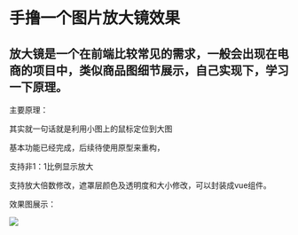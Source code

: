 <!--
 * @Descripttion: 
 * @version: 
 * @Author: Charles Guo
 * @Date: 2020-12-10 14:26:21
 * @LastEditors: Charles Guo
 * @LastEditTime: 2020-12-13 00:32:58
-->
# 手撸一个图片放大镜效果

## 放大镜是一个在前端比较常见的需求，一般会出现在电商的项目中，类似商品图细节展示，自己实现下，学习一下原理。

主要原理：

其实就一句话就是利用小图上的鼠标定位到大图

基本功能已经完成，后续待使用原型来重构，

支持非1：1比例显示放大

支持放大倍数修改，遮罩层颜色及透明度和大小修改，可以封装成vue组件。

效果图展示： 

![](https://github.com/CharlesGC/CDN-latest/raw/master/image/img-maginifer.gif)